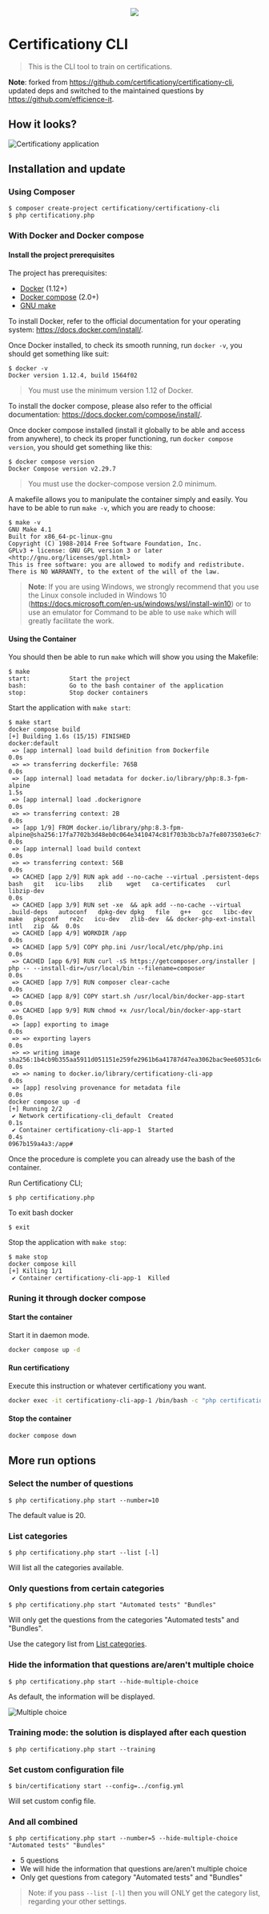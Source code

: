 <p align="center">
    <img src="https://avatars0.githubusercontent.com/u/8029934?v=3&s=200">
</p>

# Certificationy CLI

> This is the CLI tool to train on certifications.

**Note**: forked from https://github.com/certificationy/certificationy-cli, updated deps and switched to the maintained
questions by https://github.com/efficience-it.

## How it looks?

![Certificationy application](https://cloud.githubusercontent.com/assets/1247388/17698070/434e3944-63b9-11e6-80c6-91706dbbea50.png "Certificationy application")

## Installation and update

### Using Composer

```
$ composer create-project certificationy/certificationy-cli
$ php certificationy.php
```

### With Docker and Docker compose

#### Install the project prerequisites

The project has prerequisites:

- [Docker][docker] (1.12+)
- [Docker compose][docker compose] (2.0+)
- [GNU make][make]

To install Docker, refer to the official documentation for your operating system: https://docs.docker.com/install/.

Once Docker installed, to check its smooth running, run `docker -v`, you should get something like suit:

```
$ docker -v
Docker version 1.12.4, build 1564f02
```
> You must use the minimum version 1.12 of Docker.

To install the docker compose, please also refer to the official documentation: https://docs.docker.com/compose/install/.

Once docker compose installed (install it globally to be able and access from anywhere), to check its proper functioning, run `docker compose version`, you should get something like this:

```
$ docker compose version
Docker Compose version v2.29.7
```

> You must use the docker-compose version 2.0 minimum.

A makefile allows you to manipulate the container simply and easily.
You have to be able to run `make -v`, which you are ready to choose:

```
$ make -v
GNU Make 4.1
Built for x86_64-pc-linux-gnu
Copyright (C) 1988-2014 Free Software Foundation, Inc.
GPLv3 + license: GNU GPL version 3 or later <http://gnu.org/licenses/gpl.html>
This is free software: you are allowed to modify and redistribute.
There is NO WARRANTY, to the extent of the will of the law.
```

> **Note**: If you are using Windows, we strongly recommend that you use the Linux console included in
> Windows 10 (https://docs.microsoft.com/en-us/windows/wsl/install-win10) or to use an emulator for
> Command to be able to use `make` which will greatly facilitate the work.

#### Using the Container

You should then be able to run `make` which will show you using the Makefile:

```
$ make
start:           Start the project
bash:            Go to the bash container of the application
stop:            Stop docker containers
```

Start the application with `make start`:

```
$ make start
docker compose build
[+] Building 1.6s (15/15) FINISHED                                                                                                                                                                                     docker:default
 => [app internal] load build definition from Dockerfile                                                                                                                                                                         0.0s
 => => transferring dockerfile: 765B                                                                                                                                                                                             0.0s
 => [app internal] load metadata for docker.io/library/php:8.3-fpm-alpine                                                                                                                                                        1.5s
 => [app internal] load .dockerignore                                                                                                                                                                                            0.0s
 => => transferring context: 2B                                                                                                                                                                                                  0.0s
 => [app 1/9] FROM docker.io/library/php:8.3-fpm-alpine@sha256:17fa7702b3d48eb0c064e3410474c81f703b3bcb7a7fe8073503e6c7f157a29a                                                                                                  0.0s
 => [app internal] load build context                                                                                                                                                                                            0.0s
 => => transferring context: 56B                                                                                                                                                                                                 0.0s
 => CACHED [app 2/9] RUN apk add --no-cache --virtual .persistent-deps         bash   git   icu-libs    zlib    wget   ca-certificates   curl   libzip-dev                                                                       0.0s
 => CACHED [app 3/9] RUN set -xe  && apk add --no-cache --virtual .build-deps   autoconf   dpkg-dev dpkg   file   g++   gcc   libc-dev   make   pkgconf   re2c   icu-dev   zlib-dev  && docker-php-ext-install   intl   zip  &&  0.0s
 => CACHED [app 4/9] WORKDIR /app                                                                                                                                                                                                0.0s
 => CACHED [app 5/9] COPY php.ini /usr/local/etc/php/php.ini                                                                                                                                                                     0.0s
 => CACHED [app 6/9] RUN curl -sS https://getcomposer.org/installer | php -- --install-dir=/usr/local/bin --filename=composer                                                                                                    0.0s
 => CACHED [app 7/9] RUN composer clear-cache                                                                                                                                                                                    0.0s
 => CACHED [app 8/9] COPY start.sh /usr/local/bin/docker-app-start                                                                                                                                                               0.0s
 => CACHED [app 9/9] RUN chmod +x /usr/local/bin/docker-app-start                                                                                                                                                                0.0s
 => [app] exporting to image                                                                                                                                                                                                     0.0s
 => => exporting layers                                                                                                                                                                                                          0.0s
 => => writing image sha256:1b4cb9b355aa5911d051151e259fe2961b6a41787d47ea3062bac9ee60531c6c                                                                                                                                     0.0s
 => => naming to docker.io/library/certificationy-cli-app                                                                                                                                                                        0.0s
 => [app] resolving provenance for metadata file                                                                                                                                                                                 0.0s
docker compose up -d
[+] Running 2/2
 ✔ Network certificationy-cli_default  Created                                                                                                                                                                                   0.1s 
 ✔ Container certificationy-cli-app-1  Started                                                                                                                                                                                   0.4s 
0967b159a4a3:/app# 
```

Once the procedure is complete you can already use the bash of the container.

Run Certificationy CLI;

```
$ php certificationy.php
```

To exit bash docker

```
$ exit
```

Stop the application with `make stop`:

```
$ make stop 
docker compose kill
[+] Killing 1/1
 ✔ Container certificationy-cli-app-1  Killed
```


### Runing it through docker compose

#### Start the container

Start it in daemon mode.

```bash
docker compose up -d
```

#### Run certificationy

Execute this instruction or whatever certificationy you want.

```bash
docker exec -it certificationy-cli-app-1 /bin/bash -c "php certificationy.php start --training"
```

#### Stop the container

```bash
docker compose down
```

## More run options

### Select the number of questions

```
$ php certificationy.php start --number=10
```

The default value is 20.

### List categories

```
$ php certificationy.php start --list [-l]
```

Will list all the categories available.

### Only questions from certain categories

```
$ php certificationy.php start "Automated tests" "Bundles"
```

Will only get the questions from the categories "Automated tests" and "Bundles".

Use the category list from [List categories](#list-categories).

### Hide the information that questions are/aren't multiple choice

```
$ php certificationy.php start --hide-multiple-choice
```

As default, the information will be displayed.

![Multiple choice](https://cloud.githubusercontent.com/assets/795661/3308225/721b5324-f679-11e3-8d9d-62ba32cd8e32.png "Multiple choice")

### Training mode: the solution is displayed after each question

```
$ php certificationy.php start --training
```

### Set custom configuration file

```
$ bin/certificationy start --config=../config.yml
```

Will set custom config file.

### And all combined

```
$ php certificationy.php start --number=5 --hide-multiple-choice "Automated tests" "Bundles"
```

* 5 questions
* We will hide the information that questions are/aren't multiple choice
* Only get questions from category "Automated tests" and "Bundles"

> Note: if you pass `--list [-l]` then you will ONLY get the category list, regarding your other settings.

[docker]: https://www.docker.com
[docker compose]: https://docs.docker.com/compose/install/
[make]: https://www.gnu.org/software/make/
